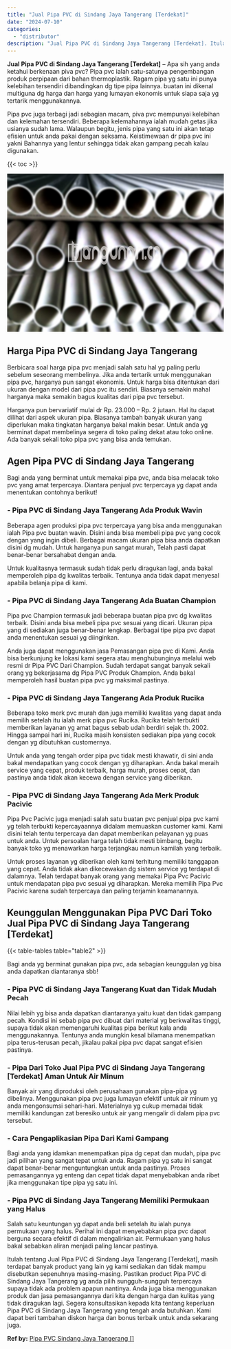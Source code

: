 ```yaml
---
title: "Jual Pipa PVC di Sindang Jaya Tangerang [Terdekat]"
date: "2024-07-10"
categories: 
  - "distributor"
description: "Jual Pipa PVC di Sindang Jaya Tangerang [Terdekat]. Itulah tentang Jual Pipa PVC di Sindang Jaya Tangerang [Terdekat], masih terdapat banyak product yang l..."
---
```


**Jual Pipa PVC di Sindang Jaya Tangerang \[Terdekat\]** – Apa sih yang anda ketahui berkenaan piva pvc? Pipa pvc ialah satu-satunya pengembangan produk perpipaan dari bahan thermoplastik. Ragam pipa yg satu ini punya kelebihan tersendiri dibandingkan dg tipe pipa lainnya. buatan ini dikenal multiguna dg harga dan harga yang lumayan ekonomis untuk siapa saja yg tertarik menggunakannya.

Pipa pvc juga terbagi jadi sebagian macam, piva pvc mempunyai kelebihan dan kelemahan tersendiri. Beberapa kelemahannya ialah mudah getas jika usianya sudah lama. Walaupun begitu, jenis pipa yang satu ini akan tetap efisien untuk anda pakai dengan seksama. Keistimewaan dr pipa pvc ini yakni Bahannya yang lentur sehingga tidak akan gampang pecah kalau digunakan.

{{< toc >}}

![Jual Pipa PVC di Sindang Jaya Tangerang [Terdekat]](/images/jaul-pipa-pvc-62.png)

## Harga Pipa PVC di Sindang Jaya Tangerang

Berbicara soal harga pipa pvc menjadi salah satu hal yg paling perlu sebelum seseorang membelinya. Jika anda tertarik untuk menggunakan pipa pvc, harganya pun sangat ekonomis. Untuk harga bisa ditentukan dari ukuran dengan model dari pipa pvc itu sendiri. Biasanya semakin mahal harganya maka semakin bagus kualitas dari pipa pvc tersebut.

Harganya pun bervariatif mulai dr Rp. 23.000 – Rp. 2 jutaan. Hal itu dapat dilihat dari aspek ukuran pipa. Biasanya tambah banyak ukuran yang diperlukan maka tingkatan harganya bakal makin besar. Untuk anda yg berminat dapat membelinya segera di toko paling dekat atau toko online. Ada banyak sekali toko pipa pvc yang bisa anda temukan.

## Agen Pipa PVC di Sindang Jaya Tangerang

Bagi anda yang berminat untuk memakai pipa pvc, anda bisa melacak toko pvc yang amat terpercaya. Diantara penjual pvc terpercaya yg dapat anda menentukan contohnya berikut!

### \- Pipa PVC di Sindang Jaya Tangerang Ada Produk Wavin

Beberapa agen produksi pipa pvc terpercaya yang bisa anda menggunakan ialah Pipa pvc buatan wavin. Disini anda bisa membeli pipa pvc yang cocok dengan yang ingin dibeli. Berbagai macam ukuran pipa bisa anda dapatkan disini dg mudah. Untuk harganya pun sangat murah, Telah pasti dapat benar-benar bersahabat dengan anda.

Untuk kualitasnya termasuk sudah tidak perlu diragukan lagi, anda bakal memperoleh pipa dg kwalitas terbaik. Tentunya anda tidak dapat menyesal apabila belanja pipa di kami.

### \- Pipa PVC di Sindang Jaya Tangerang Ada Buatan Champion

Pipa pvc Champion termasuk jadi beberapa buatan pipa pvc dg kwalitas terbaik. Disini anda bisa mebeli pipa pvc sesuai yang dicari. Ukuran pipa yang di sediakan juga benar-benar lengkap. Berbagai tipe pipa pvc dapat anda menentukan sesuai yg diinginkan.

Anda juga dapat menggunakan jasa Pemasangan pipa pvc di Kami. Anda bisa berkunjung ke lokasi kami segera atau menghubunginya melalui web resmi dr Pipa PVC Dari Champion. Sudah terdapat sangat banyak sekali orang yg bekerjasama dg Pipa PVC Produk Champion. Anda bakal memperoleh hasil buatan pipa pvc yg maksimal pastinya.

### \- Pipa PVC di Sindang Jaya Tangerang Ada Produk Rucika

Beberapa toko merk pvc murah dan juga memiliki kwalitas yang dapat anda memilih setelah itu ialah merk pipa pvc Rucika. Rucika telah terbukti memberikan layanan yg amat bagus sebab udah berdiri sejak th. 2002. Hingga sampai hari ini, Rucika masih konsisten sediakan pipa yang cocok dengan yg dibutuhkan customernya.

Untuk anda yang tengah order pipa pvc tidak mesti khawatir, di sini anda bakal mendapatkan yang cocok dengan yg diharapkan. Anda bakal meraih service yang cepat, produk terbaik, harga murah, proses cepat, dan pastinya anda tidak akan kecewa dengan service yang diberikan.

### \- Pipa PVC di Sindang Jaya Tangerang Ada Merk Produk Pacivic

Pipa Pvc Pacivic juga menjadi salah satu buatan pvc penjual pipa pvc kami yg telah terbukti kepercayaannya didalam memuaskan customer kami. Kami disini telah tentu terpercaya dan dapat memberikan pelayanan yg puas untuk anda. Untuk persoalan harga telah tidak mesti bimbang, begitu banyak toko yg menawarkan harga terjangkau namun kamilah yang terbaik.

Untuk proses layanan yg diberikan oleh kami terhitung memiliki tanggapan yang cepat. Anda tidak akan dikecewakan dg sistem service yg terdapat di dalamnya. Telah terdapat banyak orang yang memakai Pipa Pvc Pacivic untuk mendapatan pipa pvc sesuai yg diharapkan. Mereka memilih Pipa Pvc Pacivic karena sudah terpercaya dan paling terjamin keamanannya.

## Keunggulan Menggunakan Pipa PVC Dari Toko Jual Pipa PVC di Sindang Jaya Tangerang \[Terdekat\]

{{< table-tables table="table2" >}}

Bagi anda yg berminat gunakan pipa pvc, ada sebagian keunggulan yg bisa anda dapatkan diantaranya sbb!

### \- Pipa PVC di Sindang Jaya Tangerang Kuat dan Tidak Mudah Pecah

Nilai lebih yg bisa anda dapatkan diantaranya yaitu kuat dan tidak gampang pecah. Kondisi ini sebab pipa pvc dibuat dari material yg berkwalitas tinggi, supaya tidak akan memengaruhi kualitas pipa berikut kala anda menggunakannya. Tentunya anda mungkin kesal bilamana menempatkan pipa terus-terusan pecah, jikalau pakai pipa pvc dapat sangat efisien pastinya.

### \- Pipa Dari Toko Jual Pipa PVC di Sindang Jaya Tangerang \[Terdekat\] Aman Untuk Air Minum

Banyak air yang diproduksi oleh perusahaan gunakan pipa-pipa yg dibelinya. Menggunakan pipa pvc juga lumayan efektif untuk air minum yg anda mengonsumsi sehari-hari. Materialnya yg cukup memadai tidak memiliki kandungan zat beresiko untuk air yang mengalir di dalam pipa pvc tersebut.

### \- Cara Pengaplikasian Pipa Dari Kami Gampang

Bagi anda yang idamkan menempatkan pipa dg cepat dan mudah, pipa pvc jadi pilihan yang sangat tepat untuk anda. Ragam pipa yg satu ini sangat dapat benar-benar menguntungkan untuk anda pastinya. Proses pemasangannya yg enteng dan cepat tidak dapat menyebabkan anda ribet jika menggunakan tipe pipa yg satu ini.

### \- Pipa PVC di Sindang Jaya Tangerang Memiliki Permukaan yang Halus

Salah satu keuntungan yg dapat anda beli setelah itu ialah punya permukaan yang halus. Perihal ini dapat menyebabkan pipa pvc dapat berguna secara efektif di dalam mengalirkan air. Permukaan yang halus bakal sebabkan aliran menjadi paling lancar pastinya.

Itulah tentang Jual Pipa PVC di Sindang Jaya Tangerang \[Terdekat\], masih terdapat banyak product yang lain yg kami sediakan dan tidak mampu disebutkan sepenuhnya masing-masing. Pastikan product Pipa PVC di Sindang Jaya Tangerang yg anda pilih sungguh-sungguh terpercaya supaya tidak ada problem apapun nantinya. Anda juga bisa menggunakan produk dan jasa pemasangannya dari kita dengan harga dan kulitas yang tidak diragukan lagi. Segera konsultasikan kepada kita tentang keperluan Pipa PVC di Sindang Jaya Tangerang yang tengah anda butuhkan. Kami dapat beri tambahan diskon harga dan bonus terbaik untuk anda sekarang juga.

**Ref by:** [Pipa PVC Sindang Jaya Tangerang []](https://id.wikipedia.org/wiki/Pipa)
